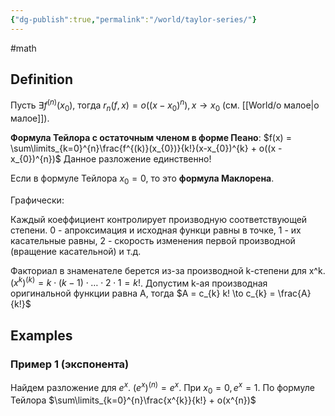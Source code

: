 ```yaml
---
{"dg-publish":true,"permalink":"/world/taylor-series/"}
---
```


#math 
## Definition
Пусть $\exists f^{(n)}(x_{0})$, тогда $r_{n}(f,x) = o((x - x_{0})^{n}), x \to x_{0}$ (см. [[World/о малое\|о малое]]).

**Формула Тейлора с остаточным членом в форме Пеано**: 
$f(x) = \sum\limits_{k=0}^{n}\frac{f^{(k)}(x_{0})}{k!}(x-x_{0})^{k} + o((x - x_{0})^{n})$
Данное разложение единственно!

Если в формуле Тейлора $x_{0}= 0$, то это **формула Маклорена**.

Графически:
<style> .container {font-family: sans-serif; text-align: center;} .button-wrapper button {z-index: 1;height: 40px; width: 100px; margin: 10px;padding: 5px;} .excalidraw .App-menu_top .buttonList { display: flex;} .excalidraw-wrapper { height: 800px; margin: 50px; position: relative;} :root[dir="ltr"] .excalidraw .layer-ui__wrapper .zen-mode-transition.App-menu_bottom--transition-left {transform: none;} </style><script src="https://cdn.jsdelivr.net/npm/react@17/umd/react.production.min.js"></script><script src="https://cdn.jsdelivr.net/npm/react-dom@17/umd/react-dom.production.min.js"></script><script type="text/javascript" src="https://cdn.jsdelivr.net/npm/@excalidraw/excalidraw@0/dist/excalidraw.production.min.js"></script><div id="taylor_series_vizexcalidraw.md1"></div><script>(function(){const InitialData={"type":"excalidraw","version":2,"source":"https://github.com/zsviczian/obsidian-excalidraw-plugin/releases/tag/2.2.9","elements":[{"type":"line","version":112,"versionNonce":541890327,"index":"a0","isDeleted":false,"id":"fA9F5gaI1jJCC00qvCvbo","fillStyle":"solid","strokeWidth":2,"strokeStyle":"solid","roughness":1,"opacity":100,"angle":0,"x":-29.578125,"y":203.56640625,"strokeColor":"#1e1e1e","backgroundColor":"transparent","width":2.4921875,"height":497.66015625,"seed":620045478,"groupIds":[],"frameId":null,"roundness":{"type":2},"boundElements":[],"updated":1721297864228,"link":null,"locked":false,"startBinding":null,"endBinding":null,"lastCommittedPoint":null,"startArrowhead":null,"endArrowhead":null,"points":[[0,0],[2.4921875,-497.66015625]]},{"type":"line","version":94,"versionNonce":1237141977,"index":"a1","isDeleted":false,"id":"x5pQ6TCXm7T0vd2syrgRX","fillStyle":"solid","strokeWidth":0.5,"strokeStyle":"solid","roughness":0,"opacity":100,"angle":0,"x":-368.8828125,"y":-42.875,"strokeColor":"#1e1e1e","backgroundColor":"transparent","width":707.73828125,"height":0.8671875,"seed":591505722,"groupIds":[],"frameId":null,"roundness":{"type":2},"boundElements":[],"updated":1721297864228,"link":null,"locked":false,"startBinding":null,"endBinding":null,"lastCommittedPoint":null,"startArrowhead":null,"endArrowhead":null,"points":[[0,0],[707.73828125,0.8671875]]},{"type":"freedraw","version":4,"versionNonce":855088183,"index":"a2","isDeleted":false,"id":"gAyFIoy3lyXyHUep8DiKj","fillStyle":"solid","strokeWidth":0.5,"strokeStyle":"solid","roughness":0,"opacity":100,"angle":0,"x":-310.1640625,"y":41.59765625,"strokeColor":"#1e1e1e","backgroundColor":"transparent","width":0.0001,"height":0.0001,"seed":932758330,"groupIds":[],"frameId":null,"roundness":null,"boundElements":[],"updated":1721297864228,"link":null,"locked":false,"points":[[0,0],[0.0001,0.0001]],"lastCommittedPoint":null,"simulatePressure":true,"pressures":[]},{"type":"freedraw","version":860,"versionNonce":1325967033,"index":"a3","isDeleted":false,"id":"E51BNRQ0Wg_-pnKgWGZa7","fillStyle":"solid","strokeWidth":0.5,"strokeStyle":"solid","roughness":0,"opacity":100,"angle":0,"x":-310.1640625,"y":41.59765625,"strokeColor":"#1e1e1e","backgroundColor":"transparent","width":646.484375,"height":177.36328125,"seed":697636218,"groupIds":[],"frameId":null,"roundness":null,"boundElements":[],"updated":1721297864228,"link":null,"locked":false,"points":[[0,0],[0,-0.6015625],[0,-1.4453125],[0,-4.02734375],[0,-4.87109375],[0,-6.47265625],[0,-11.69140625],[0,-15.4765625],[0,-20.6953125],[0,-25.9140625],[0,-28.49609375],[0,-33.71484375],[0,-38.93359375],[0,-44.15234375],[0,-49.37109375],[0,-54.58984375],[0,-58.375],[0,-62.16015625],[0,-65.9453125],[0.75390625,-69.73046875],[0.75390625,-73.515625],[1.5078125,-77.30078125],[1.5078125,-79.8828125],[2.26171875,-83.66796875],[2.90625,-86.25],[3.66015625,-90.03515625],[4.3046875,-92.6171875],[4.8359375,-94.21875],[5.3671875,-95.8203125],[5.8984375,-97.421875],[5.8984375,-98.265625],[6.31640625,-99.109375],[6.31640625,-100.7109375],[6.734375,-101.5546875],[6.734375,-102.3984375],[7.15234375,-103.2421875],[7.15234375,-104.0859375],[7.5703125,-104.9296875],[7.98828125,-105.7734375],[8.51953125,-107.375],[8.9375,-108.21875],[9.46875,-109.8203125],[9.88671875,-110.6640625],[10.41796875,-112.265625],[10.8359375,-113.109375],[11.25390625,-113.953125],[12.09375,-114.796875],[12.625,-116.3984375],[13.04296875,-117.2421875],[14.10546875,-118.84375],[14.63671875,-120.4453125],[15.4765625,-121.2890625],[16.0078125,-122.890625],[17.296875,-125.47265625],[18.359375,-127.07421875],[18.890625,-128.67578125],[19.73046875,-129.51953125],[20.26171875,-131.12109375],[21.1015625,-131.96484375],[21.6328125,-133.56640625],[22.05078125,-134.41015625],[22.890625,-135.25390625],[23.953125,-136.85546875],[24.37109375,-137.69921875],[25.2109375,-138.54296875],[26.05078125,-139.38671875],[27.11328125,-140.98828125],[27.953125,-141.83203125],[28.79296875,-142.67578125],[29.85546875,-144.27734375],[30.1640625,-144.58984375],[31.2265625,-146.19140625],[32.06640625,-147.03515625],[32.90625,-147.87890625],[33.32421875,-148.72265625],[34.1640625,-149.56640625],[35.00390625,-150.41015625],[36.06640625,-152.01171875],[36.484375,-152.85546875],[37.32421875,-153.69921875],[38.38671875,-155.30078125],[39.984375,-156.3671875],[41.046875,-157.96875],[41.88671875,-158.8125],[42.7265625,-159.65625],[43.56640625,-160.078125],[44.40625,-160.921875],[44.71484375,-161.234375],[45.5546875,-161.65625],[46.39453125,-162.5],[47.234375,-162.921875],[47.54296875,-163.234375],[49.140625,-164.30078125],[49.98046875,-164.72265625],[50.8203125,-165.56640625],[52.41796875,-166.1015625],[53.2578125,-166.9453125],[54.85546875,-168.01171875],[56.453125,-168.546875],[57.29296875,-168.96875],[58.44140625,-169.703125],[59.58984375,-170.015625],[60.4296875,-170.015625],[61.26953125,-170.4375],[62.109375,-170.859375],[64.546875,-171.28125],[65.38671875,-171.28125],[66.984375,-171.81640625],[67.82421875,-171.81640625],[68.6640625,-172.23828125],[69.50390625,-172.23828125],[70.34375,-172.23828125],[71.18359375,-172.23828125],[72.0234375,-172.23828125],[72.33203125,-172.23828125],[73.171875,-172.23828125],[74.01171875,-172.23828125],[74.8515625,-172.23828125],[75.69140625,-172.23828125],[76.53125,-172.23828125],[77.37109375,-172.23828125],[78.96875,-172.23828125],[79.80859375,-172.23828125],[80.6484375,-172.23828125],[82.24609375,-171.70703125],[83.0859375,-171.2890625],[83.92578125,-170.87109375],[84.765625,-170.03125],[85.60546875,-169.19140625],[86.4453125,-168.3515625],[87.28515625,-167.51171875],[88.34765625,-165.9140625],[89.1875,-165.07421875],[89.71875,-163.4765625],[90.78125,-161.87890625],[91.84375,-160.28125],[92.90625,-158.68359375],[93.96875,-157.0859375],[95.03125,-155.4921875],[96.3203125,-152.9140625],[97.3828125,-151.31640625],[98.671875,-148.73828125],[99.734375,-147.140625],[101.0234375,-144.5625],[101.5546875,-142.96484375],[102.84375,-140.38671875],[103.375,-138.7890625],[104.4375,-137.19140625],[105.08203125,-134.61328125],[105.61328125,-133.015625],[106.2578125,-130.4375],[106.7890625,-128.83984375],[107.43359375,-126.26171875],[107.96484375,-124.6640625],[109.02734375,-123.06640625],[109.671875,-120.48828125],[110.203125,-118.890625],[110.734375,-117.29296875],[111.796875,-115.6953125],[112.859375,-114.09765625],[113.390625,-112.5],[114.453125,-110.90234375],[115.09765625,-108.32421875],[116.16015625,-106.7265625],[116.8046875,-104.1484375],[117.44921875,-101.5703125],[118.51171875,-99.97265625],[119.15625,-97.39453125],[119.80078125,-94.81640625],[120.33203125,-93.21875],[120.9765625,-90.640625],[121.62109375,-88.0625],[122.15234375,-86.46484375],[122.796875,-83.88671875],[123.44140625,-81.30859375],[124.0859375,-78.73046875],[124.73046875,-76.15234375],[125.26171875,-74.5546875],[125.79296875,-72.95703125],[126.32421875,-71.359375],[126.32421875,-69.76171875],[126.85546875,-68.1640625],[127.38671875,-66.56640625],[127.91796875,-64.96875],[128.3359375,-64.12890625],[128.8671875,-62.53125],[129.28515625,-61.69140625],[129.81640625,-60.09375],[130.234375,-59.25390625],[130.765625,-57.65625],[131.296875,-56.05859375],[131.71484375,-55.21875],[132.1328125,-54.37890625],[132.6640625,-52.78125],[133.08203125,-51.94140625],[133.5,-51.1015625],[134.03125,-49.50390625],[134.44921875,-48.6640625],[134.8671875,-47.82421875],[135.3984375,-46.2265625],[135.9296875,-44.62890625],[135.9296875,-43.7890625],[136.4609375,-42.19140625],[136.9921875,-40.59375],[137.5234375,-38.99609375],[137.94140625,-36.55859375],[138.77734375,-34.87890625],[139.1953125,-34.0390625],[139.61328125,-33.19921875],[140.03125,-32.359375],[140.44921875,-31.51953125],[140.7578125,-31.2109375],[140.7578125,-30.37109375],[141.06640625,-30.0625],[141.375,-29.75390625],[141.68359375,-29.4453125],[141.9921875,-29.13671875],[142.30078125,-28.828125],[142.609375,-28.51953125],[142.609375,-28.2109375],[142.8125,-27.59375],[143.875,-25.99609375],[145.1640625,-23.41796875],[146.44921875,-20.84375],[146.98046875,-19.24609375],[148.26953125,-16.66796875],[149.33203125,-15.0703125],[149.86328125,-13.47265625],[150.92578125,-11.875],[151.34375,-11.03515625],[152.18359375,-10.1953125],[152.6015625,-9.35546875],[153.44140625,-8.9375],[154.28125,-8.09765625],[155.12109375,-7.6796875],[155.9609375,-6.83984375],[156.80078125,-6],[157.640625,-5.16015625],[158.48046875,-4.3203125],[159.3203125,-3.48046875],[160.16015625,-2.640625],[161,-1.80078125],[161.83984375,-0.9609375],[162.6796875,-0.12109375],[163.51953125,0.296875],[165.1171875,0.828125],[165.95703125,1.24609375],[166.796875,1.6640625],[168.39453125,2.1953125],[169.234375,2.61328125],[170.83203125,3.14453125],[171.671875,3.14453125],[172.51171875,3.14453125],[173.3515625,3.14453125],[174.19140625,3.14453125],[174.5,3.14453125],[175.33984375,3.14453125],[176.1796875,3.14453125],[176.48828125,3.14453125],[177.328125,3.14453125],[178.16796875,3.14453125],[178.4765625,3.14453125],[179.31640625,3.14453125],[180.15625,3.14453125],[180.46484375,3.14453125],[181.3046875,2.72265625],[181.61328125,2.41015625],[182.87109375,0.72265625],[183.7109375,-0.12109375],[184.12890625,-0.96484375],[184.546875,-1.80859375],[185.60546875,-3.40234375],[186.89453125,-5.984375],[187.95703125,-7.5859375],[189.01953125,-9.1875],[190.30859375,-11.76953125],[191.37109375,-13.37109375],[192.43359375,-14.97265625],[193.72265625,-17.5546875],[194.5625,-18.3984375],[195.625,-20],[196.6875,-21.6015625],[197.10546875,-22.4453125],[197.9453125,-23.2890625],[198.4765625,-24.890625],[198.89453125,-25.734375],[199.3125,-26.578125],[200.375,-28.1796875],[200.90625,-29.78125],[201.4375,-31.3828125],[202.27734375,-32.2265625],[202.80859375,-33.828125],[203.33984375,-35.4296875],[203.87109375,-37.03125],[204.2890625,-37.875],[204.8203125,-39.4765625],[205.23828125,-40.3203125],[205.65625,-41.1640625],[206.1875,-42.765625],[206.60546875,-43.609375],[207.13671875,-45.2109375],[207.66796875,-46.8125],[208.19921875,-48.4140625],[208.19921875,-50.015625],[208.84375,-52.59765625],[209.375,-54.19921875],[210.01953125,-56.78125],[210.01953125,-58.3828125],[210.6640625,-60.96484375],[210.6640625,-62.56640625],[211.30859375,-65.1484375],[211.30859375,-66.75],[211.953125,-69.33203125],[212.484375,-70.93359375],[213.015625,-72.53515625],[213.015625,-75.1171875],[213.546875,-76.71875],[214.078125,-78.3203125],[214.72265625,-80.90234375],[215.35546875,-83.44921875],[216.64453125,-86.03125],[217.93359375,-88.61328125],[218.99609375,-90.21484375],[219.640625,-92.796875],[220.9296875,-95.37890625],[221.4609375,-96.98046875],[222.75,-99.5625],[223.28125,-101.1640625],[224.34375,-102.765625],[224.98828125,-105.34765625],[226.2734375,-107.92578125],[226.8046875,-109.52734375],[227.44921875,-112.109375],[228.51171875,-113.7109375],[229.80078125,-116.29296875],[230.33203125,-117.89453125],[230.86328125,-119.49609375],[231.390625,-121.08984375],[232.453125,-122.69140625],[232.87109375,-123.53515625],[233.40234375,-125.13671875],[234.46484375,-126.73828125],[234.99609375,-128.33984375],[235.8359375,-129.18359375],[236.3671875,-130.78515625],[237.20703125,-131.62890625],[237.73828125,-133.23046875],[238.578125,-134.07421875],[239.41796875,-134.91796875],[239.8359375,-135.76171875],[240.8984375,-137.36328125],[241.20703125,-137.67578125],[242.046875,-138.51953125],[242.46484375,-139.36328125],[243.3046875,-139.78515625],[243.72265625,-140.625],[244.5625,-141.046875],[244.98046875,-141.890625],[245.2890625,-142.203125],[245.70703125,-143.046875],[246.015625,-143.359375],[246.32421875,-143.671875],[246.6328125,-143.984375],[247.05078125,-144.828125],[247.359375,-145.140625],[247.77734375,-145.984375],[248.0859375,-146.296875],[248.50390625,-147.140625],[249.34375,-147.5625],[249.76171875,-148.40625],[250.1796875,-149.25],[250.59765625,-150.09375],[250.90625,-150.40625],[251.21484375,-150.71875],[251.83203125,-151.34375],[251.83203125,-151.65625],[252.140625,-151.65625],[252.140625,-151.96875],[252.39453125,-151.96875],[252.703125,-152.28125],[253.12109375,-153.125],[253.4296875,-153.4375],[254.26953125,-154.28125],[254.6875,-155.125],[256.28515625,-156.19140625],[257.125,-157.03515625],[258.1875,-158.63671875],[259.02734375,-159.48046875],[259.8671875,-160.32421875],[260.70703125,-161.16796875],[261.015625,-161.48046875],[261.32421875,-161.79296875],[261.6328125,-161.79296875],[261.94140625,-162.10546875],[262.25,-162.10546875],[262.65625,-162.3125],[264.3359375,-164],[265.17578125,-164.421875],[266.015625,-165.265625],[266.85546875,-166.109375],[267.6953125,-166.953125],[268.53515625,-167.375],[269.375,-168.21875],[270.21484375,-168.640625],[271.0546875,-169.484375],[271.89453125,-169.90625],[272.3125,-170.75],[273.15234375,-171.171875],[273.9921875,-171.59375],[274.30078125,-171.59375],[274.609375,-171.90625],[275.44921875,-172.328125],[275.7578125,-172.328125],[276.06640625,-172.640625],[276.90625,-172.640625],[277.21484375,-172.953125],[277.5234375,-172.953125],[277.83203125,-172.953125],[278.671875,-172.953125],[279.51171875,-173.375],[280.3515625,-173.375],[281.19140625,-173.375],[282.03125,-173.796875],[282.87109375,-173.796875],[283.7109375,-174.21875],[284.55078125,-174.21875],[286.23046875,-174.21875],[286.5390625,-174.21875],[287.37890625,-174.21875],[288.21875,-174.21875],[289.05859375,-174.21875],[289.8984375,-174.21875],[290.73828125,-174.21875],[291.578125,-174.21875],[292.41796875,-174.21875],[293.2578125,-174.21875],[294.85546875,-174.21875],[295.6953125,-174.21875],[296.53515625,-174.21875],[298.1328125,-173.6875],[298.97265625,-173.26953125],[300.5703125,-172.73828125],[301.41015625,-172.3203125],[303.0078125,-172.3203125],[304.60546875,-171.7890625],[305.4453125,-171.37109375],[307.04296875,-170.83984375],[307.8828125,-170.83984375],[309.48046875,-170.30859375],[310.3203125,-169.890625],[311.91796875,-169.359375],[312.7578125,-168.94140625],[313.59765625,-168.5234375],[314.4375,-167.68359375],[314.85546875,-166.84375],[315.6953125,-166.42578125],[316.53515625,-165.5859375],[316.953125,-164.74609375],[317.79296875,-163.90625],[318.2109375,-163.06640625],[318.62890625,-162.2265625],[319.46875,-161.38671875],[319.88671875,-160.546875],[320.7265625,-159.70703125],[321.14453125,-158.8671875],[321.984375,-158.02734375],[322.515625,-156.4296875],[323.578125,-154.83203125],[324.640625,-153.234375],[325.48046875,-152.39453125],[326.01171875,-150.796875],[327.07421875,-149.19921875],[327.60546875,-147.6015625],[328.4453125,-146.76171875],[328.9765625,-145.1640625],[329.81640625,-144.32421875],[330.234375,-143.484375],[330.65234375,-142.64453125],[331.0703125,-141.8046875],[331.37890625,-141.49609375],[331.796875,-140.65625],[332.10546875,-140.34765625],[332.4140625,-140.0390625],[332.83203125,-139.19921875],[333.140625,-138.890625],[333.44921875,-138.58203125],[333.8671875,-137.7421875],[334.17578125,-137.43359375],[334.59375,-136.59375],[334.90234375,-136.28515625],[335.3203125,-135.4453125],[335.73828125,-134.60546875],[336.80078125,-133.0078125],[337.640625,-132.16796875],[338.703125,-130.5703125],[339.765625,-128.97265625],[341.69921875,-127.0390625],[342.98828125,-124.4609375],[344.921875,-122.52734375],[347.19140625,-119.50390625],[349.4609375,-116.48046875],[351.73046875,-113.45703125],[354,-109.67578125],[356.26953125,-106.65234375],[357.78125,-102.87109375],[359.0703125,-100.29296875],[360.58203125,-96.51171875],[361.2265625,-93.93359375],[361.87109375,-91.35546875],[362.515625,-88.77734375],[362.515625,-83.5625],[362.515625,-82.9453125],[363.8046875,-80.3671875],[366.07421875,-77.34375],[367.36328125,-74.765625],[368.42578125,-73.16796875],[370.6953125,-70.14453125],[371.984375,-67.56640625],[373.046875,-65.96875],[374.109375,-64.37109375],[375.171875,-62.7734375],[376.234375,-61.17578125],[377.07421875,-60.3359375],[377.9140625,-59.49609375],[378.9765625,-57.8984375],[379.81640625,-57.05859375],[380.34765625,-55.4609375],[381.41015625,-53.86328125],[381.828125,-53.0234375],[382.890625,-51.42578125],[383.421875,-49.828125],[383.953125,-48.23046875],[384.484375,-46.6328125],[385.015625,-45.03515625],[385.546875,-43.4375],[386.38671875,-42.59765625],[386.91796875,-41],[387.3359375,-40.16015625],[387.8671875,-38.5625],[388.3984375,-36.96484375],[388.81640625,-36.125],[389.34375,-34.53515625],[389.76171875,-33.6953125],[390.29296875,-32.09765625],[390.7109375,-31.2578125],[391.2421875,-29.66015625],[391.66015625,-28.8203125],[392.078125,-27.98046875],[392.49609375,-27.140625],[392.9140625,-26.30078125],[393.33203125,-25.4609375],[393.75,-24.62109375],[394.28125,-23.0234375],[394.69921875,-22.18359375],[395.1171875,-21.34375],[395.6484375,-19.74609375],[396.06640625,-18.90625],[396.484375,-18.06640625],[396.484375,-17.7578125],[396.90234375,-16.91796875],[397.3203125,-16.078125],[397.62890625,-15.76953125],[398.46484375,-14.08984375],[398.8828125,-13.25],[399.30078125,-12.41015625],[399.71875,-11.5703125],[400.02734375,-11.26171875],[400.4453125,-10.421875],[400.75390625,-10.11328125],[401.0625,-9.8046875],[401.37109375,-9.49609375],[401.6796875,-9.1875],[401.98828125,-8.87890625],[402.2421875,-8.87890625],[402.55078125,-8.87890625],[402.859375,-8.87890625],[402.859375,-8.5703125],[403.16796875,-8.5703125],[403.4765625,-8.5703125],[403.78515625,-8.26171875],[404.09375,-8.26171875],[404.40234375,-8.26171875],[404.65625,-8.26171875],[405.2734375,-8.26171875],[405.58203125,-8.26171875],[406.73046875,-7.84375],[407.5703125,-7.84375],[408.71875,-7.84375],[409.55859375,-7.84375],[410.70703125,-7.53515625],[411.546875,-7.53515625],[412.38671875,-7.53515625],[413.2265625,-7.53515625],[413.53515625,-7.53515625],[414.375,-7.53515625],[415.21484375,-7.53515625],[416.0546875,-7.53515625],[416.89453125,-7.53515625],[417.734375,-7.53515625],[418.04296875,-7.53515625],[418.8828125,-7.53515625],[419.19140625,-7.53515625],[420.03125,-7.53515625],[420.33984375,-7.53515625],[421.1796875,-7.53515625],[421.48828125,-7.53515625],[422.328125,-7.53515625],[423.16796875,-7.53515625],[424.0078125,-7.53515625],[424.84765625,-7.53515625],[426.4453125,-7.53515625],[427.28515625,-7.53515625],[428.8828125,-8.0703125],[429.72265625,-8.0703125],[430.5625,-8.4921875],[431.40234375,-8.9140625],[432.2421875,-9.3359375],[433.08203125,-9.7578125],[434.6796875,-10.82421875],[434.98828125,-11.13671875],[436.5859375,-11.671875],[436.89453125,-11.984375],[437.734375,-12.40625],[439.33203125,-13.47265625],[440.171875,-13.89453125],[441.01171875,-14.73828125],[441.8515625,-15.16015625],[442.69140625,-16.00390625],[444.2890625,-17.0703125],[445.12890625,-17.9140625],[445.96875,-18.7578125],[446.80859375,-19.6015625],[447.6484375,-20.4453125],[448.48828125,-21.2890625],[449.328125,-22.1328125],[450.16796875,-22.9765625],[451.0078125,-23.8203125],[452.0703125,-25.421875],[452.48828125,-26.265625],[453.328125,-27.109375],[454.16796875,-27.953125],[455.0078125,-28.796875],[455.84765625,-29.640625],[456.6875,-30.484375],[457.10546875,-31.328125],[457.9453125,-32.171875],[458.78515625,-32.59375],[459.203125,-33.4375],[459.51171875,-33.75],[460.3515625,-34.59375],[460.76953125,-35.4375],[461.1875,-36.28125],[462.02734375,-37.125],[462.4453125,-37.96875],[462.9765625,-39.5703125],[464.0390625,-41.171875],[464.5703125,-42.7734375],[465.6328125,-44.375],[466.921875,-46.95703125],[467.56640625,-49.5390625],[468.62890625,-51.140625],[469.91796875,-53.72265625],[470.5625,-56.3046875],[471.09375,-57.90625],[472.15625,-59.5078125],[472.80078125,-62.08984375],[473.33203125,-63.69140625],[473.9765625,-66.2734375],[474.6171875,-68.84375],[475.26171875,-71.42578125],[476.015625,-75.2109375],[476.66015625,-77.79296875],[477.4140625,-81.578125],[478.16796875,-85.36328125],[478.921875,-89.1484375],[480.54296875,-98.15234375],[480.54296875,-101.9375],[481.296875,-105.72265625],[481.94140625,-108.3046875],[482.69140625,-112.0625],[483.3359375,-114.64453125],[483.98046875,-117.2265625],[484.625,-119.80859375],[485.15625,-121.41015625],[485.80078125,-123.9921875],[486.33203125,-125.59375],[486.86328125,-127.1953125],[487.39453125,-128.796875],[487.39453125,-130.3984375],[487.8125,-131.2421875],[488.23046875,-132.0859375],[488.6484375,-132.9296875],[489.06640625,-133.7734375],[489.90234375,-135.4609375],[490.2109375,-135.7734375],[490.62890625,-136.6171875],[491.46484375,-138.3046875],[491.7734375,-138.6171875],[492.19140625,-139.4609375],[492.609375,-140.3046875],[492.91796875,-140.6171875],[493.2265625,-140.9296875],[493.64453125,-141.7734375],[493.953125,-142.0859375],[494.37109375,-142.9296875],[494.6796875,-143.2421875],[495.09765625,-144.0859375],[495.515625,-144.9296875],[496.35546875,-145.7734375],[497.41796875,-147.375],[498.2578125,-148.21875],[499.09765625,-149.0625],[500.16015625,-150.6640625],[501,-151.5078125],[501.83984375,-152.3515625],[502.6796875,-153.1953125],[503.51953125,-154.0390625],[504.58203125,-155.640625],[505.421875,-156.0625],[506.26171875,-156.90625],[506.6796875,-157.75],[507.51953125,-158.59375],[508.359375,-159.4375],[509.19921875,-160.28125],[510.0390625,-161.125],[510.87890625,-161.546875],[511.71875,-162.390625],[512.55859375,-163.234375],[513.3984375,-163.65625],[514.23828125,-164.5],[515.078125,-165.34375],[515.91796875,-165.765625],[516.7578125,-166.609375],[517.59765625,-167.03125],[518.4375,-167.875],[519.27734375,-168.296875],[520.1171875,-168.71875],[520.95703125,-169.140625],[521.796875,-169.5625],[522.10546875,-169.875],[522.4140625,-170.1875],[523.25390625,-170.1875],[523.5625,-170.1875],[523.87109375,-170.5],[524.1796875,-170.5],[525.01953125,-170.921875],[526.6171875,-170.921875],[527.45703125,-170.921875],[528.296875,-170.921875],[529.89453125,-171.45703125],[531.4921875,-171.45703125],[533.08984375,-171.45703125],[534.6875,-171.9921875],[536.28515625,-171.9921875],[537.8828125,-171.9921875],[539.48046875,-171.9921875],[541.078125,-171.9921875],[542.67578125,-171.9921875],[545.25390625,-171.9921875],[546.8515625,-171.9921875],[549.4296875,-171.9921875],[552.0078125,-171.9921875],[554.5859375,-171.9921875],[558.3671875,-171.9921875],[563.58203125,-170.25390625],[566.16015625,-168.96484375],[569.18359375,-166.6953125],[575.07421875,-162.76953125],[577.0078125,-160.8359375],[580.03125,-158.56640625],[583.0546875,-156.296875],[583.89453125,-155.45703125],[584.734375,-154.6171875],[584.734375,-154.2109375],[586.0234375,-151.6328125],[590.3984375,-143.97265625],[591.04296875,-141.39453125],[593.3125,-137.61328125],[595.91796875,-132.3984375],[598.5234375,-127.18359375],[601.12890625,-121.96875],[603.3984375,-118.1875],[605.66796875,-114.40625],[607.1796875,-110.625],[609.44921875,-107.6015625],[610.73828125,-105.0234375],[612.671875,-103.08984375],[613.9609375,-100.51171875],[615.0234375,-98.9140625],[616.95703125,-96.98046875],[618.24609375,-94.40234375],[619.30859375,-92.8046875],[620.37109375,-91.20703125],[621.66015625,-88.62890625],[622.72265625,-87.03125],[623.25390625,-85.43359375],[624.31640625,-83.8359375],[624.9609375,-81.2578125],[626.0234375,-79.66015625],[626.44140625,-78.8203125],[627.50390625,-77.22265625],[628.03515625,-75.625],[628.875,-74.78515625],[629.40625,-73.1875],[630.46875,-71.58984375],[631.53125,-69.9921875],[632.0625,-68.39453125],[633.125,-66.796875],[634.1875,-65.19921875],[634.83203125,-62.62109375],[635.36328125,-61.0234375],[636.42578125,-59.42578125],[636.95703125,-57.828125],[637.48828125,-56.23046875],[638.01953125,-54.6328125],[638.6640625,-52.0546875],[639.1953125,-50.45703125],[639.7265625,-48.859375],[640.2578125,-47.265625],[640.7890625,-45.66796875],[641.3203125,-44.0703125],[641.73828125,-43.23046875],[642.15625,-42.390625],[642.6875,-40.79296875],[643.10546875,-39.953125],[643.5234375,-39.11328125],[644.0546875,-37.515625],[644.0546875,-36.67578125],[644.47265625,-35.8359375],[644.890625,-33.3984375],[645.421875,-31.80078125],[645.421875,-30.203125],[645.953125,-28.60546875],[645.953125,-27.0078125],[645.953125,-25.41015625],[645.953125,-23.8125],[646.484375,-20.6171875],[646.484375,-19.01953125],[646.484375,-18.1796875],[646.484375,-16.58203125],[646.484375,-15.7421875],[646.484375,-14.0625],[646.484375,-13.75390625],[646.484375,-12.07421875],[646.484375,-11.765625],[646.484375,-10.92578125],[646.484375,-10.6171875],[646.484375,-9.77734375],[646.484375,-8.09765625],[646.484375,-7.2578125],[646.484375,-6.109375],[646.484375,-5.80078125],[646.484375,-5.18359375],[646.484375,-4.875],[646.484375,-4.640625],[646.484375,-4.42578125],[646.484375,-4.63671875],[646.484375,-4.63671875]],"lastCommittedPoint":null,"simulatePressure":true,"pressures":[]},{"type":"freedraw","version":132,"versionNonce":4521303,"index":"a4","isDeleted":false,"id":"HOSIzBe1yCvJrCc0_eDst","fillStyle":"solid","strokeWidth":0.5,"strokeStyle":"solid","roughness":0,"opacity":100,"angle":0,"x":-22.28125,"y":-126.3828125,"strokeColor":"#1e1e1e","backgroundColor":"transparent","width":12.1484375,"height":18.0390625,"seed":677933498,"groupIds":[],"frameId":null,"roundness":null,"boundElements":[],"updated":1721297864228,"link":null,"locked":false,"points":[[0,0],[-0.203125,0],[-1.046875,0],[-1.359375,0],[-1.671875,0],[-1.9296875,0],[-2.2421875,0],[-2.8671875,0],[-3.125,0],[-3.4375,0],[-3.98828125,0],[-4.61328125,0],[-4.61328125,-0.3125],[-4.87109375,-0.5703125],[-5.18359375,-0.5703125],[-5.49609375,-0.8828125],[-5.75390625,-1.140625],[-6.06640625,-1.453125],[-6.37890625,-1.765625],[-6.69140625,-2.078125],[-6.69140625,-2.390625],[-7.00390625,-2.703125],[-7.31640625,-3.015625],[-7.31640625,-3.859375],[-7.62890625,-4.171875],[-7.62890625,-4.484375],[-7.62890625,-5.328125],[-7.62890625,-5.640625],[-7.94140625,-5.953125],[-7.94140625,-6.265625],[-7.94140625,-6.578125],[-7.94140625,-6.890625],[-7.94140625,-7.203125],[-7.94140625,-7.515625],[-7.94140625,-7.828125],[-7.94140625,-8.140625],[-7.94140625,-8.3984375],[-7.94140625,-8.7109375],[-7.94140625,-9.0234375],[-7.94140625,-9.3359375],[-7.94140625,-9.6484375],[-7.94140625,-9.9609375],[-7.94140625,-10.2734375],[-7.94140625,-11.1171875],[-7.5234375,-12.2734375],[-7.21484375,-12.5859375],[-6.90625,-13.2109375],[-6.59765625,-13.5234375],[-6.2890625,-14.1484375],[-5.98046875,-14.1484375],[-5.671875,-14.7734375],[-5.36328125,-14.7734375],[-5.0546875,-14.7734375],[-4.74609375,-15.0859375],[-4.4921875,-15.34375],[-4.18359375,-15.34375],[-3.875,-15.34375],[-3.56640625,-15.65625],[-3.2578125,-15.65625],[-2.41796875,-15.65625],[-2.109375,-15.96875],[-1.80078125,-15.96875],[-1.4921875,-15.96875],[-1.18359375,-15.96875],[-0.875,-15.96875],[-0.56640625,-15.96875],[-0.3125,-15.96875],[-0.05859375,-15.96875],[0.1953125,-15.96875],[0.44921875,-15.96875],[0.7578125,-15.96875],[1.01171875,-15.96875],[1.3203125,-15.66015625],[1.62890625,-15.3515625],[1.62890625,-15.04296875],[1.9375,-14.734375],[2.24609375,-14.42578125],[2.24609375,-14.1171875],[2.5546875,-13.80859375],[2.86328125,-13.5],[2.86328125,-13.19140625],[2.86328125,-12.8828125],[3.171875,-12.57421875],[3.171875,-12.265625],[3.171875,-11.95703125],[3.48046875,-11.6484375],[3.48046875,-11.33984375],[3.48046875,-11.0859375],[3.48046875,-10.83203125],[3.7890625,-10.83203125],[3.7890625,-10.578125],[3.7890625,-10.32421875],[3.7890625,-10.015625],[3.7890625,-9.70703125],[3.7890625,-9.3984375],[4.20703125,-8.55859375],[4.20703125,-7.71875],[4.20703125,-6.87890625],[4.20703125,-6.0390625],[4.20703125,-5.73046875],[4.20703125,-4.890625],[4.20703125,-4.58203125],[4.20703125,-3.7421875],[4.20703125,-3.43359375],[4.20703125,-3.125],[4.20703125,-2.81640625],[4.20703125,-2.5078125],[4.20703125,-2.19921875],[4.20703125,-1.97265625],[4.20703125,-1.71875],[4.20703125,-1.46484375],[4.20703125,-1.15625],[3.89453125,-0.84765625],[3.58203125,-0.5390625],[3.16015625,0.30078125],[2.84765625,0.609375],[2.53515625,0.91796875],[2.22265625,1.2265625],[1.91015625,1.53515625],[1.91015625,1.76171875],[1.59765625,1.76171875],[1.359375,1.76171875],[0.734375,1.76171875],[-0.109375,1.76171875],[-0.421875,1.76171875],[-0.734375,2.0703125],[-1.578125,2.0703125],[-1.8359375,2.0703125],[-2.1484375,2.0703125],[-2.1484375,2.0703125]],"lastCommittedPoint":null,"simulatePressure":true,"pressures":[]},{"type":"freedraw","version":297,"versionNonce":1351968665,"index":"a5","isDeleted":false,"id":"cj4kOd-WSI05bUH9fPzpT","fillStyle":"solid","strokeWidth":0.5,"strokeStyle":"solid","roughness":0,"opacity":100,"angle":0,"x":-137.5,"y":-134.97265625,"strokeColor":"#1e1e1e","backgroundColor":"transparent","width":263.640625,"height":7.48828125,"seed":530822138,"groupIds":[],"frameId":null,"roundness":null,"boundElements":[],"updated":1721297864228,"link":null,"locked":false,"points":[[0,0],[0.19921875,0],[1.796875,0],[3.4765625,0],[4.31640625,0],[6.75390625,0],[7.59375,0],[8.43359375,0],[9.2734375,0],[10.11328125,0],[10.953125,0],[11.79296875,0],[12.6328125,0],[14.23046875,0],[15.0703125,0],[16.66796875,0],[17.5078125,0],[20.703125,0],[21.54296875,0],[23.140625,0],[23.98046875,0],[25.578125,0],[26.41796875,0],[27.99609375,0],[28.8359375,0],[29.67578125,0.41796875],[31.2734375,0.41796875],[32.11328125,0.41796875],[32.953125,0.41796875],[33.79296875,0.41796875],[34.6328125,0.8359375],[34.94140625,0.8359375],[35.78125,0.8359375],[36.62109375,0.8359375],[37.4609375,1.25390625],[38.30078125,1.25390625],[39.8984375,1.25390625],[41.49609375,1.25390625],[42.3359375,1.25390625],[43.92578125,1.25390625],[44.765625,1.25390625],[46.36328125,1.78515625],[47.203125,2.203125],[48.80078125,2.203125],[49.640625,2.62109375],[50.48046875,3.0390625],[52.078125,3.5703125],[52.91796875,3.5703125],[54.515625,4.1015625],[56.11328125,4.6328125],[56.953125,4.6328125],[58.55078125,4.6328125],[60.1484375,5.1640625],[61.74609375,5.1640625],[62.5859375,5.1640625],[63.42578125,5.58203125],[65.0234375,5.58203125],[65.86328125,6],[66.703125,6],[67.54296875,6],[68.3828125,6],[69.98046875,6.53125],[70.8203125,6.53125],[71.66015625,6.53125],[73.2578125,6.53125],[74.09765625,6.53125],[75.6953125,6.53125],[76.53515625,6.53125],[77.375,6.53125],[77.68359375,6.53125],[78.5234375,6.53125],[78.83203125,6.53125],[79.671875,6.53125],[80.51171875,6.53125],[80.8203125,6.53125],[81.66015625,6.53125],[82.5,6.53125],[83.33984375,6.53125],[84.1796875,6.53125],[85.77734375,6.53125],[86.6171875,6.53125],[87.45703125,6.53125],[88.296875,6.53125],[89.13671875,6.53125],[89.9765625,6.53125],[90.28515625,6.53125],[91.125,6.53125],[91.96484375,6.53125],[92.8046875,6.53125],[93.11328125,6.53125],[93.953125,6.53125],[94.26171875,6.53125],[94.5703125,6.53125],[94.87890625,6.53125],[95.1875,6.53125],[95.44140625,6.53125],[95.67578125,6.53125],[95.9296875,6.53125],[96.23828125,6.53125],[96.546875,6.53125],[96.85546875,6.53125],[97.1640625,6.53125],[97.47265625,6.53125],[98.3125,6.53125],[98.62109375,6.53125],[98.9296875,6.53125],[99.76953125,6.53125],[100.078125,6.53125],[100.38671875,6.53125],[101.2265625,6.53125],[101.53515625,6.53125],[102.375,6.53125],[103.21484375,6.53125],[104.0546875,6.53125],[104.36328125,6.53125],[106.04296875,6.53125],[106.3515625,6.53125],[108.03125,6.53125],[108.87109375,6.53125],[109.7109375,6.53125],[110.55078125,6.53125],[111.390625,6.53125],[111.69921875,6.53125],[113.296875,6.53125],[114.13671875,6.53125],[114.9765625,6.53125],[115.81640625,6.53125],[116.65625,6.53125],[117.49609375,6.53125],[118.3359375,6.109375],[119.17578125,6.109375],[120.015625,5.6875],[120.85546875,5.6875],[121.6953125,5.265625],[122.53515625,5.265625],[122.84375,5.265625],[123.68359375,5.265625],[124.5234375,5.265625],[124.83203125,5.265625],[125.671875,5.265625],[126.51171875,5.265625],[127.3515625,5.265625],[128.19140625,5.265625],[129.7890625,5.265625],[131.38671875,5.265625],[132.984375,5.265625],[134.58203125,5.265625],[136.1796875,5.265625],[137.77734375,5.265625],[140.35546875,4.6171875],[142.93359375,4.6171875],[145.51171875,3.96875],[148.08984375,3.3203125],[151.87109375,3.3203125],[154.44921875,2.671875],[157.02734375,2.671875],[159.60546875,2.0234375],[162.18359375,2.0234375],[163.78125,1.48828125],[165.37890625,0.953125],[166.21875,0.953125],[167.05859375,0.953125],[167.8984375,0.53125],[168.20703125,0.53125],[168.6171875,0.53125],[170.21484375,0.53125],[171.8125,0.53125],[173.41015625,0.53125],[175.98828125,0.53125],[177.5859375,0.53125],[179.18359375,0.53125],[180.0234375,0.53125],[181.62109375,0.53125],[183.21875,0.53125],[184.81640625,0.53125],[186.4140625,0.53125],[188.01171875,0.53125],[189.609375,0.53125],[190.44921875,0.53125],[192.046875,-0.53515625],[192.88671875,-0.53515625],[194.484375,-0.53515625],[195.32421875,-0.53515625],[195.6328125,-0.53515625],[196.47265625,-0.53515625],[197.3125,-0.53515625],[198.4609375,-0.53515625],[199.30078125,-0.53515625],[200.140625,-0.53515625],[200.98046875,-0.53515625],[201.8203125,-0.53515625],[203.41796875,-0.53515625],[204.2578125,-0.95703125],[205.09765625,-0.95703125],[206.6953125,-0.95703125],[207.53515625,-0.95703125],[208.375,-0.95703125],[209.21484375,-0.95703125],[210.0546875,-0.95703125],[210.89453125,-0.95703125],[211.734375,-0.95703125],[212.57421875,-0.95703125],[214.171875,-0.95703125],[215.01171875,-0.95703125],[215.8515625,-0.95703125],[217.44921875,-0.95703125],[218.2890625,-0.95703125],[219.12890625,-0.95703125],[219.96875,-0.95703125],[220.80859375,-0.95703125],[221.6484375,-0.95703125],[221.95703125,-0.95703125],[222.796875,-0.95703125],[223.63671875,-0.95703125],[223.9453125,-0.95703125],[224.78515625,-0.95703125],[225.09375,-0.95703125],[225.93359375,-0.95703125],[226.2421875,-0.95703125],[227.08203125,-0.95703125],[227.921875,-0.5390625],[228.76171875,-0.5390625],[229.6015625,-0.5390625],[229.91015625,-0.23046875],[230.75,-0.23046875],[231.05859375,-0.23046875],[231.8984375,0.1875],[232.20703125,0.1875],[232.515625,0.1875],[232.82421875,0.1875],[233.1328125,0.1875],[233.44140625,0.49609375],[233.75,0.49609375],[234.58984375,0.49609375],[234.8984375,0.49609375],[236.484375,0.49609375],[237.32421875,0.49609375],[238.1640625,0.49609375],[239.76171875,0.49609375],[240.6015625,0.49609375],[241.44140625,0.49609375],[242.28125,0.49609375],[243.12109375,0.49609375],[243.9609375,0.49609375],[245.55859375,0.49609375],[246.3984375,0.49609375],[247.23828125,0.49609375],[248.078125,0.49609375],[248.91796875,0.49609375],[249.7578125,0.49609375],[250.06640625,0.49609375],[250.90625,0.49609375],[251.21484375,0.49609375],[251.5234375,0.49609375],[251.83203125,0.49609375],[252.140625,0.49609375],[252.44921875,0.49609375],[252.7578125,0.49609375],[253.01171875,0.49609375],[253.3203125,0.49609375],[253.62890625,0.49609375],[253.9375,0.49609375],[254.24609375,0.49609375],[254.5546875,0.49609375],[254.86328125,0.49609375],[255.171875,0.8046875],[255.48046875,0.8046875],[255.7890625,0.8046875],[256.09765625,0.8046875],[256.40625,0.8046875],[256.71484375,0.8046875],[257.0234375,0.8046875],[257.86328125,0.8046875],[258.171875,0.8046875],[258.48046875,0.8046875],[258.7890625,0.8046875],[259.09765625,0.8046875],[259.40625,1.11328125],[259.71484375,1.11328125],[259.96875,1.11328125],[260.1953125,1.11328125],[260.41015625,1.11328125],[260.71875,1.11328125],[260.97265625,1.11328125],[261.28125,1.11328125],[261.53515625,1.11328125],[261.84375,1.421875],[262.15234375,1.421875],[262.4609375,1.421875],[262.76953125,1.421875],[263.0234375,1.67578125],[263.33203125,1.67578125],[263.33203125,1.9296875],[263.640625,1.9296875],[263.640625,1.9296875]],"lastCommittedPoint":null,"simulatePressure":true,"pressures":[]},{"type":"freedraw","version":304,"versionNonce":998849143,"index":"a6","isDeleted":false,"id":"0DigcvXn6VweOC-7kO7gW","fillStyle":"solid","strokeWidth":0.5,"strokeStyle":"solid","roughness":0,"opacity":100,"angle":0,"x":-18.828125,"y":-128.75390625,"strokeColor":"#e03131","backgroundColor":"transparent","width":97.71875,"height":318.515625,"seed":1021493926,"groupIds":[],"frameId":null,"roundness":null,"boundElements":[],"updated":1721297864228,"link":null,"locked":false,"points":[[0,0],[-0.203125,0],[-0.828125,0],[-1.140625,0],[-1.984375,0],[-2.828125,0],[-3.140625,0],[-3.984375,0],[-4.828125,0],[-5.671875,0],[-6.515625,0],[-6.828125,0],[-7.671875,0],[-8.515625,0],[-9.359375,0],[-9.671875,0.30859375],[-10.515625,0.30859375],[-10.828125,0.30859375],[-11.140625,0.6171875],[-11.453125,0.6171875],[-11.765625,0.6171875],[-12.078125,0.6171875],[-12.390625,0.92578125],[-12.703125,0.92578125],[-13.015625,0.92578125],[-13.859375,0.92578125],[-14.171875,1.234375],[-14.484375,1.234375],[-14.796875,1.234375],[-15.109375,1.54296875],[-15.421875,1.54296875],[-15.734375,1.54296875],[-15.9921875,1.54296875],[-15.9921875,1.8515625],[-16.3046875,1.8515625],[-16.6171875,1.8515625],[-16.9296875,2.16015625],[-17.2421875,2.16015625],[-17.2421875,2.46875],[-17.5546875,2.46875],[-17.8671875,2.77734375],[-18.125,2.77734375],[-18.75,3.39453125],[-19.0625,3.703125],[-19.375,4.01171875],[-20.21875,4.4296875],[-20.640625,5.26953125],[-21.484375,5.6875],[-21.90625,6.52734375],[-23.0625,7.25390625],[-23.6875,7.87109375],[-23.6875,8.1796875],[-24,8.1796875],[-24.3125,8.48828125],[-24.625,8.796875],[-24.9375,9.10546875],[-25.25,9.4140625],[-25.25,9.72265625],[-26.09375,10.140625],[-26.40625,10.44921875],[-26.71875,10.7578125],[-27.03125,11.06640625],[-27.34375,11.375],[-27.65625,11.68359375],[-27.96875,11.9921875],[-28.28125,12.30078125],[-28.59375,12.609375],[-28.90625,12.91796875],[-28.90625,13.2265625],[-29.21875,13.53515625],[-29.4765625,13.7890625],[-29.734375,14.04296875],[-29.734375,14.3515625],[-30.046875,14.3515625],[-30.359375,14.66015625],[-30.671875,14.96875],[-30.984375,15.27734375],[-31.296875,15.5859375],[-31.609375,15.89453125],[-31.921875,16.203125],[-32.34375,17.04296875],[-33.1875,17.4609375],[-33.609375,18.30078125],[-33.921875,18.609375],[-34.234375,18.91796875],[-34.234375,19.2265625],[-34.546875,19.53515625],[-34.546875,19.84375],[-34.859375,20.15234375],[-34.859375,20.40625],[-35.171875,20.71484375],[-35.796875,21.33203125],[-36.109375,21.640625],[-36.953125,22.05859375],[-37.375,22.8984375],[-38.21875,23.73828125],[-38.640625,24.578125],[-38.953125,24.88671875],[-39.796875,25.7265625],[-40.21875,26.56640625],[-41.375,27.71484375],[-41.796875,28.5546875],[-42.21875,29.39453125],[-42.53125,29.703125],[-42.953125,30.54296875],[-43.265625,30.8515625],[-43.6875,31.69140625],[-44.109375,32.53125],[-44.421875,32.83984375],[-44.84375,33.6796875],[-45.15625,33.98828125],[-45.46875,34.296875],[-45.46875,34.60546875],[-45.78125,34.9140625],[-46.203125,35.75390625],[-46.515625,36.0625],[-46.828125,36.37109375],[-47.140625,36.6796875],[-47.5625,37.51953125],[-47.984375,38.359375],[-47.984375,38.66796875],[-49.05078125,40.265625],[-49.36328125,40.57421875],[-49.78515625,41.4140625],[-50.20703125,42.25390625],[-50.7421875,43.8515625],[-51.1640625,44.69140625],[-52.0078125,45.53125],[-52.3203125,45.83984375],[-52.7421875,46.6796875],[-53.5859375,47.51953125],[-54.0078125,48.359375],[-54.4296875,49.19921875],[-54.8515625,50.0390625],[-55.6953125,50.87890625],[-56.23046875,52.4765625],[-57.296875,54.07421875],[-58.78515625,56.51171875],[-59.3203125,58.109375],[-60.921875,61.3046875],[-61.98828125,62.90234375],[-63.27734375,65.4765625],[-63.27734375,66.09375],[-64.34375,67.69140625],[-64.87890625,69.2890625],[-65.30078125,70.12890625],[-65.8359375,71.7265625],[-66.79296875,74.1640625],[-67.63671875,75.00390625],[-68.16796875,76.59375],[-69.125,79.03125],[-70.19140625,80.62890625],[-71.26171875,83.8203125],[-72.10546875,84.66015625],[-72.640625,86.2578125],[-73.17578125,87.85546875],[-73.59765625,88.6953125],[-74.01953125,89.53515625],[-74.44140625,90.375],[-74.86328125,91.21484375],[-75.17578125,91.5234375],[-75.59765625,92.36328125],[-76.01953125,93.203125],[-76.33203125,93.51171875],[-76.75390625,94.3515625],[-77.17578125,95.19140625],[-77.17578125,95.5],[-77.59765625,96.33984375],[-77.91015625,96.6484375],[-77.91015625,96.95703125],[-78.22265625,97.265625],[-78.22265625,97.57421875],[-78.22265625,97.8828125],[-78.53515625,98.19140625],[-78.53515625,98.5],[-78.84765625,98.80859375],[-78.84765625,99.1171875],[-79.16015625,99.42578125],[-79.58203125,100.265625],[-80.00390625,101.10546875],[-80.00390625,101.9453125],[-80.31640625,102.25390625],[-80.8515625,103.8515625],[-80.8515625,104.16015625],[-81.38671875,105.7578125],[-81.38671875,106.59765625],[-81.80859375,107.4375],[-81.80859375,108.27734375],[-82.23046875,109.1171875],[-82.23046875,109.95703125],[-82.65234375,110.796875],[-82.65234375,111.63671875],[-83.07421875,112.4765625],[-83.07421875,113.31640625],[-83.07421875,114.15625],[-83.609375,115.75390625],[-83.609375,116.59375],[-83.609375,118.19140625],[-83.609375,119.03125],[-84.03125,119.87109375],[-84.03125,121.46875],[-84.03125,122.30859375],[-84.03125,123.90625],[-84.03125,125.50390625],[-84.03125,126.34375],[-84.56640625,127.94140625],[-84.56640625,129.5390625],[-84.56640625,130.37890625],[-84.56640625,131.9765625],[-84.56640625,132.81640625],[-84.56640625,134.4140625],[-84.98828125,135.25390625],[-84.98828125,136.8515625],[-84.98828125,137.69140625],[-84.98828125,138.53125],[-84.98828125,140.12890625],[-85.41015625,142.56640625],[-85.9453125,144.1640625],[-85.9453125,145.00390625],[-85.9453125,146.6015625],[-86.48046875,148.19921875],[-86.48046875,149.796875],[-86.48046875,151.39453125],[-87.015625,152.9921875],[-87.015625,154.58984375],[-87.015625,156.1875],[-87.015625,157.78515625],[-87.55078125,159.3828125],[-87.55078125,161.9609375],[-87.55078125,163.55859375],[-87.55078125,165.15625],[-88.0859375,166.75390625],[-88.0859375,168.3515625],[-88.0859375,169.94921875],[-88.62109375,171.546875],[-88.62109375,173.14453125],[-88.62109375,174.7421875],[-89.04296875,175.58203125],[-89.04296875,177.1796875],[-89.578125,178.77734375],[-89.578125,180.375],[-90,181.21484375],[-90,182.8125],[-90.53515625,184.41015625],[-90.53515625,185.25],[-91.0703125,186.84765625],[-91.0703125,188.4453125],[-91.60546875,190.04296875],[-91.60546875,191.640625],[-92.140625,193.23828125],[-92.67578125,194.8359375],[-92.67578125,196.43359375],[-92.67578125,198.03125],[-93.2109375,199.62890625],[-93.2109375,201.2265625],[-93.6328125,202.06640625],[-94.16796875,205.26171875],[-94.16796875,206.859375],[-94.81640625,209.4375],[-94.81640625,211.03515625],[-95.3515625,212.6328125],[-95.3515625,215.2109375],[-95.88671875,216.80859375],[-95.88671875,218.40625],[-95.88671875,220.984375],[-96.421875,222.578125],[-96.421875,224.17578125],[-96.421875,226.75390625],[-97.0703125,229.33203125],[-97.0703125,231.91015625],[-97.0703125,234.48828125],[-97.71875,237.06640625],[-97.71875,239.64453125],[-97.71875,243.42578125],[-97.71875,246.00390625],[-97.71875,248.58203125],[-97.71875,251.16015625],[-97.71875,254.94140625],[-97.71875,257.51953125],[-97.71875,260.09765625],[-97.71875,262.67578125],[-97.71875,265.25390625],[-97.71875,269.03515625],[-97.71875,271.61328125],[-97.71875,275.39453125],[-97.71875,279.17578125],[-97.71875,281.75390625],[-97.71875,285.53515625],[-97.71875,288.11328125],[-97.71875,290.69140625],[-97.71875,293.26953125],[-97.71875,297.05078125],[-97.71875,299.62890625],[-97.71875,302.20703125],[-97.71875,305.98828125],[-97.71875,308.56640625],[-97.71875,311.14453125],[-97.71875,313.72265625],[-97.71875,315.3203125],[-97.71875,316.91796875],[-97.71875,318.515625],[-97.71875,318.515625]],"lastCommittedPoint":null,"simulatePressure":true,"pressures":[]},{"type":"freedraw","version":219,"versionNonce":144116857,"index":"a7","isDeleted":false,"id":"Bdm3yhaiXA6qHuj4JvJbF","fillStyle":"solid","strokeWidth":0.5,"strokeStyle":"solid","roughness":0,"opacity":100,"angle":0,"x":-19.73046875,"y":-127.65625,"strokeColor":"#e03131","backgroundColor":"transparent","width":115.859375,"height":321.5625,"seed":637746022,"groupIds":[],"frameId":null,"roundness":null,"boundElements":[],"updated":1721297864228,"link":null,"locked":false,"points":[[0,0],[0.4140625,0],[1.25390625,0],[2.09375,0],[2.93359375,0],[3.7734375,0],[5.37109375,0],[5.6796875,0],[7.27734375,0],[7.5859375,0],[8.42578125,0],[9.265625,0],[10.10546875,0],[10.4140625,0],[10.72265625,0],[11.5625,0],[11.87109375,0],[12.7109375,0.41796875],[13.55078125,0.8359375],[13.859375,1.14453125],[14.69921875,1.984375],[15.5390625,2.40234375],[15.84765625,2.7109375],[16.6875,3.12890625],[16.99609375,3.4375],[17.8359375,3.85546875],[18.14453125,4.1640625],[18.984375,4.58203125],[19.29296875,4.890625],[19.6015625,4.890625],[19.91015625,5.19921875],[20.21875,5.5078125],[20.52734375,5.81640625],[20.8359375,6.125],[21.14453125,6.125],[21.453125,6.43359375],[21.76171875,6.7421875],[22.0703125,7.05078125],[22.37890625,7.359375],[22.6875,7.66796875],[23.3046875,8.28515625],[23.61328125,8.59375],[23.921875,8.90234375],[24.23046875,9.2109375],[24.5390625,9.51953125],[24.84765625,9.51953125],[25.15625,9.828125],[25.46484375,10.13671875],[25.7734375,10.4453125],[26.08203125,10.75390625],[26.921875,11.59375],[27.23046875,11.90234375],[27.6484375,12.7421875],[28.06640625,13.58203125],[28.484375,14.421875],[28.90234375,15.26171875],[29.2109375,15.5703125],[29.62890625,16.41015625],[30.046875,17.25],[30.46484375,18.08984375],[30.8828125,18.9296875],[31.30078125,19.76953125],[32.140625,20.609375],[32.55859375,21.44921875],[32.9765625,22.2890625],[33.5078125,23.88671875],[34.34765625,24.7265625],[34.765625,25.56640625],[35.828125,27.1640625],[36.890625,28.76171875],[37.953125,30.359375],[38.484375,31.95703125],[39.7734375,34.53515625],[41.0625,37.11328125],[42.57421875,40.89453125],[43.328125,44.67578125],[44.6171875,47.25390625],[46.8046875,56.01171875],[48.54296875,61.2265625],[49.18359375,63.80078125],[50.921875,69.015625],[54.203125,77.7734375],[56.80859375,82.98828125],[58.546875,88.203125],[59.609375,89.80078125],[62.21484375,95.015625],[63.50390625,97.59375],[65.7734375,100.6171875],[67.37109375,101.6796875],[67.37109375,102.30078125],[67.90234375,103.8984375],[70.86328125,107.39453125],[71.92578125,108.9921875],[74.05078125,112.1875],[75.11328125,113.78515625],[76.17578125,115.37890625],[77.23828125,116.9765625],[77.76953125,118.57421875],[78.83203125,120.171875],[79.36328125,121.76953125],[79.89453125,123.3671875],[80.734375,124.20703125],[81.68359375,126.64453125],[82.1015625,127.484375],[83.1640625,129.08203125],[83.58203125,129.921875],[84,130.76171875],[84.53125,132.359375],[85.0625,133.95703125],[85.48046875,134.796875],[86.01171875,136.39453125],[86.54296875,137.9921875],[87.07421875,139.58984375],[87.4921875,140.4296875],[88.0234375,142.02734375],[88.5546875,143.625],[89.0859375,145.22265625],[89.6171875,146.8203125],[90.1484375,148.41796875],[90.6796875,150.015625],[91.2109375,151.61328125],[91.7421875,153.2109375],[92.2734375,154.80859375],[92.8046875,156.40625],[93.3359375,158.00390625],[93.8671875,159.6015625],[94.51171875,162.1796875],[95.04296875,163.77734375],[95.57421875,165.375],[95.57421875,167.953125],[96.10546875,169.55078125],[96.63671875,171.1484375],[97.28125,173.7265625],[97.28125,175.32421875],[97.8125,176.921875],[98.34375,178.51953125],[98.875,180.1171875],[98.875,181.71484375],[99.40625,183.3125],[99.9375,184.91015625],[100.46875,186.5078125],[100.46875,187.34765625],[101,188.9453125],[101.53125,190.54296875],[102.0625,192.140625],[102.59375,193.73828125],[102.59375,195.3359375],[103.23828125,197.9140625],[103.76953125,199.51171875],[103.76953125,201.109375],[104.30078125,202.70703125],[104.9453125,205.28515625],[104.9453125,206.87890625],[105.4765625,208.4765625],[106.0078125,210.07421875],[106.0078125,211.671875],[106.5390625,213.26953125],[107.18359375,215.84765625],[107.71484375,217.4453125],[108.359375,220.0234375],[109.00390625,222.6015625],[109.00390625,224.19921875],[109.6484375,226.77734375],[110.29296875,229.35546875],[110.29296875,230.953125],[110.9375,233.53125],[110.9375,236.109375],[111.58203125,238.6875],[111.58203125,241.265625],[111.58203125,245.046875],[112.2265625,247.625],[112.2265625,251.40625],[112.98046875,255.18359375],[112.98046875,258.96484375],[113.734375,262.74609375],[113.734375,265.32421875],[114.37890625,267.90234375],[114.37890625,270.4765625],[114.37890625,274.2578125],[115.01953125,276.83203125],[115.01953125,278.4296875],[115.01953125,281.0078125],[115.01953125,283.5859375],[115.55078125,285.18359375],[115.55078125,287.76171875],[115.55078125,289.359375],[115.55078125,291.9375],[115.55078125,293.53515625],[115.55078125,295.1328125],[115.55078125,296.73046875],[115.55078125,299.30859375],[115.55078125,300.90625],[115.55078125,302.50390625],[115.55078125,305.08203125],[115.55078125,306.6796875],[115.55078125,308.27734375],[115.55078125,309.1171875],[115.55078125,310.71484375],[115.55078125,311.5546875],[115.55078125,312.39453125],[115.55078125,313.234375],[115.55078125,313.54296875],[115.55078125,314.3828125],[115.55078125,314.69140625],[115.55078125,315.53125],[115.55078125,316.6796875],[115.55078125,317.51953125],[115.55078125,318.66796875],[115.55078125,319.5078125],[115.55078125,319.81640625],[115.55078125,320.125],[115.859375,320.43359375],[115.859375,320.7421875],[115.859375,321.05078125],[115.859375,321.25390625],[115.546875,321.5625],[115.546875,321.5625]],"lastCommittedPoint":null,"simulatePressure":true,"pressures":[]},{"type":"text","version":37,"versionNonce":965268375,"index":"a8","isDeleted":false,"id":"9EiHsGJT","fillStyle":"solid","strokeWidth":0.5,"strokeStyle":"solid","roughness":0,"opacity":100,"angle":0,"x":55.14453125,"y":-304.1015625,"strokeColor":"#1e1e1e","backgroundColor":"transparent","width":245.0799102783203,"height":25,"seed":1382365158,"groupIds":[],"frameId":null,"roundness":null,"boundElements":[],"updated":1721297864228,"link":null,"locked":false,"fontSize":20,"fontFamily":1,"text":"c0 + c1 x + c2 x^2 + ...","rawText":"c0 + c1 x + c2 x^2 + ...","textAlign":"left","verticalAlign":"top","containerId":null,"originalText":"c0 + c1 x + c2 x^2 + ...","autoResize":true,"lineHeight":1.25},{"type":"line","version":128,"versionNonce":517018969,"index":"a9","isDeleted":false,"id":"jcodc5Pi1McDVgy65e5Ue","fillStyle":"solid","strokeWidth":0.5,"strokeStyle":"solid","roughness":0,"opacity":100,"angle":0,"x":61.5703125,"y":-279.921875,"strokeColor":"#1e1e1e","backgroundColor":"transparent","width":82.4140625,"height":139.30859375,"seed":1532726586,"groupIds":[],"frameId":null,"roundness":{"type":2},"boundElements":[],"updated":1721297864228,"link":null,"locked":false,"startBinding":null,"endBinding":null,"lastCommittedPoint":null,"startArrowhead":null,"endArrowhead":null,"points":[[0,0],[-82.4140625,139.30859375]]},{"type":"line","version":255,"versionNonce":1115179191,"index":"aA","isDeleted":false,"id":"3Rfb_udBozOh1XTP3QS4t","fillStyle":"solid","strokeWidth":0.5,"strokeStyle":"solid","roughness":1,"opacity":100,"angle":0,"x":111.09765625,"y":-278.75,"strokeColor":"#1e1e1e","backgroundColor":"transparent","width":59.80859375,"height":144.01953125,"seed":1921978406,"groupIds":[],"frameId":null,"roundness":{"type":2},"boundElements":[],"updated":1721297864228,"link":null,"locked":false,"startBinding":null,"endBinding":null,"lastCommittedPoint":null,"startArrowhead":null,"endArrowhead":null,"points":[[0,0],[-59.80859375,144.01953125]]}],"appState":{"theme":"light","viewBackgroundColor":"#ffffff","currentItemStrokeColor":"#1e1e1e","currentItemBackgroundColor":"transparent","currentItemFillStyle":"solid","currentItemStrokeWidth":0.5,"currentItemStrokeStyle":"solid","currentItemRoughness":1,"currentItemOpacity":100,"currentItemFontFamily":1,"currentItemFontSize":20,"currentItemTextAlign":"left","currentItemStartArrowhead":null,"currentItemEndArrowhead":"arrow","scrollX":388.76367187499994,"scrollY":405.89189497097857,"zoom":{"value":1.2000000000000002},"currentItemRoundness":"round","gridSize":null,"gridColor":{"Bold":"#C9C9C9FF","Regular":"#EDEDEDFF"},"currentStrokeOptions":null,"previousGridSize":null,"frameRendering":{"enabled":true,"clip":true,"name":true,"outline":true},"objectsSnapModeEnabled":false},"files":{}};InitialData.scrollToContent=true;App=()=>{const e=React.useRef(null),t=React.useRef(null),[n,i]=React.useState({width:void 0,height:void 0});return React.useEffect(()=>{i({width:t.current.getBoundingClientRect().width,height:t.current.getBoundingClientRect().height});const e=()=>{i({width:t.current.getBoundingClientRect().width,height:t.current.getBoundingClientRect().height})};return window.addEventListener("resize",e),()=>window.removeEventListener("resize",e)},[t]),React.createElement(React.Fragment,null,React.createElement("div",{className:"excalidraw-wrapper",ref:t},React.createElement(ExcalidrawLib.Excalidraw,{ref:e,width:n.width,height:n.height,initialData:InitialData,viewModeEnabled:!0,zenModeEnabled:!0,gridModeEnabled:!1})))},excalidrawWrapper=document.getElementById("taylor_series_vizexcalidraw.md1");ReactDOM.render(React.createElement(App),excalidrawWrapper);})();</script>
Каждый коеффициент контролирует производную соответствующей степени. 0 - апроксимация и исходная функци равны в точке, 1 - их касательные равны, 2 - скорость изменения первой производной (вращение касательной) и  т.д.

Факториал в знаменателе берется из-за производной k-степени для x^k. $(x^{k})^{(k)} = k \cdot (k-1) \cdot \dots \cdot 2 \cdot 1 = k!$. Допустим k-ая производная оригинальной функции равна A, тогда $A = c_{k} k! \to c_{k} = \frac{A}{k!}$

## Examples
### Пример 1 (экспонента)
Найдем разложение для $e^{x}$.
$(e^{x})^{(n)} = e^{x}$. При $x_{0} = 0, e^{x} = 1$.
По формуле Тейлора $\sum\limits_{k=0}^{n}\frac{x^{k}}{k!} + o(x^{n})$